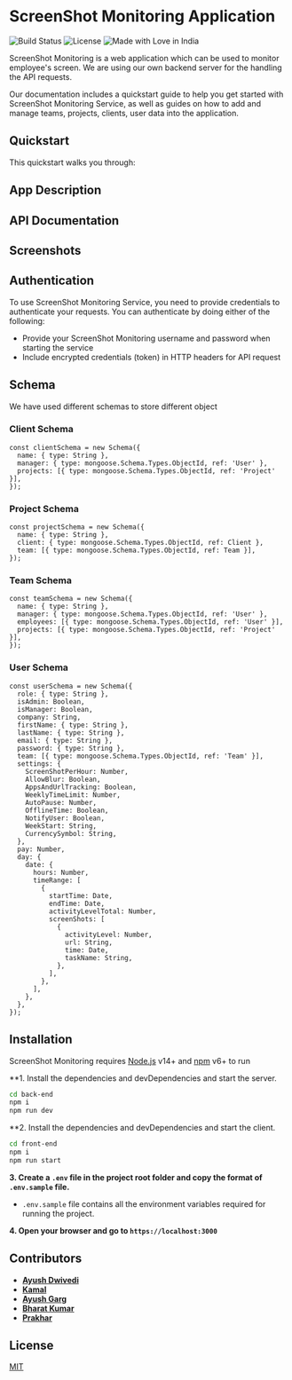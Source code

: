 # ScreenShot Monitoring Application

![Build Status](https://img.shields.io/badge/Build-Passing-brightgreen.svg?style=flat-square)&nbsp;![License](https://img.shields.io/badge/license-MIT-brightgreen)&nbsp;![Made with Love in India](https://madewithlove.org.in/badge.svg)

ScreenShot Monitoring is a web application which can be used to monitor employee's screen.
We are using our own backend server for the handling the API requests.

Our documentation includes a quickstart guide to help you get started with ScreenShot Monitoring Service, as well as guides on how to add and manage teams, projects, clients, user data into the application.

## Quickstart

This quickstart walks you through:

## App Description

## API Documentation

## Screenshots

## Authentication

To use ScreenShot Monitoring Service, you need to provide credentials to authenticate your requests. You can authenticate by doing either of the following:

- Provide your ScreenShot Monitoring username and password when starting the service
- Include encrypted credentials (token) in HTTP headers for API request

## Schema

We have used different schemas to store different object

### Client Schema

```
const clientSchema = new Schema({
  name: { type: String },
  manager: { type: mongoose.Schema.Types.ObjectId, ref: 'User' },
  projects: [{ type: mongoose.Schema.Types.ObjectId, ref: 'Project' }],
});
```

### Project Schema

```
const projectSchema = new Schema({
  name: { type: String },
  client: { type: mongoose.Schema.Types.ObjectId, ref: Client },
  team: [{ type: mongoose.Schema.Types.ObjectId, ref: Team }],
});
```

### Team Schema

```
const teamSchema = new Schema({
  name: { type: String },
  manager: { type: mongoose.Schema.Types.ObjectId, ref: 'User' },
  employees: [{ type: mongoose.Schema.Types.ObjectId, ref: 'User' }],
  projects: [{ type: mongoose.Schema.Types.ObjectId, ref: 'Project' }],
});
```

### User Schema

```
const userSchema = new Schema({
  role: { type: String },
  isAdmin: Boolean,
  isManager: Boolean,
  company: String,
  firstName: { type: String },
  lastName: { type: String },
  email: { type: String },
  password: { type: String },
  team: [{ type: mongoose.Schema.Types.ObjectId, ref: 'Team' }],
  settings: {
    ScreenShotPerHour: Number,
    AllowBlur: Boolean,
    AppsAndUrlTracking: Boolean,
    WeeklyTimeLimit: Number,
    AutoPause: Number,
    OfflineTime: Boolean,
    NotifyUser: Boolean,
    WeekStart: String,
    CurrencySymbol: String,
  },
  pay: Number,
  day: {
    date: {
      hours: Number,
      timeRange: [
        {
          startTime: Date,
          endTime: Date,
          activityLevelTotal: Number,
          screenShots: [
            {
              activityLevel: Number,
              url: String,
              time: Date,
              taskName: String,
            },
          ],
        },
      ],
    },
  },
});
```

## Installation

ScreenShot Monitoring requires [Node.js](https://nodejs.org/) v14+ and [npm](https://www.npmjs.com/) v6+ to run

\*\*1. Install the dependencies and devDependencies and start the server.

```sh
cd back-end
npm i
npm run dev
```

\*\*2. Install the dependencies and devDependencies and start the client.

```sh
cd front-end
npm i
npm run start
```

**3. Create a `.env` file in the project root folder and copy the format of `.env.sample` file.**

- `.env.sample` file contains all the environment variables required for running the project.

**4. Open your browser and go to `https://localhost:3000`**

## Contributors

- [**Ayush Dwivedi**](https://github.com/ayushsnofi)
- [**Kamal**](https://github.com/kamal021099)
- [**Ayush Garg**](https://github.com/ayush181000)
- [**Bharat Kumar**](https://github.com/Bharat-kr)
- [**Prakhar**](https://github.com/Prakhar-tech)

## License

[MIT](/LICENSE.md)
